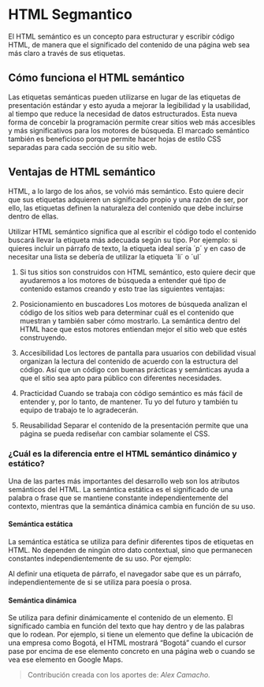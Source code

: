 # HTML Segmantico

El HTML semántico es un concepto para estructurar y escribir código HTML, de manera que el significado del contenido de una página web sea más claro a través de sus etiquetas.

## Cómo funciona el HTML semántico

Las etiquetas semánticas pueden utilizarse en lugar de las etiquetas de presentación estándar y esto ayuda a mejorar la legibilidad y la usabilidad, al tiempo que reduce la necesidad de datos estructurados. Esta nueva forma de concebir la programación permite crear sitios web más accesibles y más significativos para los motores de búsqueda. El marcado semántico también es beneficioso porque permite hacer hojas de estilo CSS separadas para cada sección de su sitio web.

## Ventajas de HTML semántico

HTML, a lo largo de los años, se volvió más semántico. Esto quiere decir que sus etiquetas adquieren un significado propio y una razón de ser, por ello, las etiquetas definen la naturaleza del contenido que debe incluirse dentro de ellas.

Utilizar HTML semántico significa que al escribir el código todo el contenido buscará llevar la etiqueta más adecuada según su tipo. Por ejemplo: si quieres incluir un párrafo de texto, la etiqueta ideal sería ´p´ y en caso de necesitar una lista se debería de utilizar la etiqueta  ´li´ o ´ul´

1. Si tus sitios son construidos con HTML semántico, esto quiere decir que ayudaremos a los motores de búsqueda a entender qué tipo de contenido estamos creando y esto trae las siguientes ventajas:

2. Posicionamiento en buscadores
Los motores de búsqueda analizan el código de los sitios web para determinar cuál es el contenido que muestran y también saber cómo mostrarlo. La semántica dentro del HTML hace que estos motores entiendan mejor el sitio web que estés construyendo.

3. Accesibilidad
Los lectores de pantalla para usuarios con debilidad visual organizan la lectura del contenido de acuerdo con la estructura del código. Así que un código con buenas prácticas y semánticas ayuda a que el sitio sea apto para público con diferentes necesidades.

4. Practicidad
Cuando se trabaja con código semántico es más fácil de entender y, por lo tanto, de mantener. Tu yo del futuro y también tu equipo de trabajo te lo agradecerán.

5. Reusabilidad
Separar el contenido de la presentación permite que una página se pueda rediseñar con cambiar solamente el CSS.



### ¿Cuál es la diferencia entre el HTML semántico dinámico y estático?

Una de las partes más importantes del desarrollo web son los atributos semánticos del HTML. La semántica estática es el significado de una palabra o frase que se mantiene constante independientemente del contexto, mientras que la semántica dinámica cambia en función de su uso.

#### Semántica estática

La semántica estática se utiliza para definir diferentes tipos de etiquetas en HTML. No dependen de ningún otro dato contextual, sino que permanecen constantes independientemente de su uso. Por ejemplo:

Al definir una etiqueta de párrafo, el navegador sabe que es un párrafo, independientemente de si se utiliza para poesía o prosa.

#### Semántica dinámica

Se utiliza para definir dinámicamente el contenido de un elemento. El significado cambia en función del texto que hay dentro y de las palabras que lo rodean. Por ejemplo, si tiene un elemento que define la ubicación de una empresa como Bogotá, el HTML mostrará “Bogotá” cuando el cursor pase por encima de ese elemento concreto en una página web o cuando se vea ese elemento en Google Maps.

> Contribución creada con los aportes de: *Alex Camacho.*